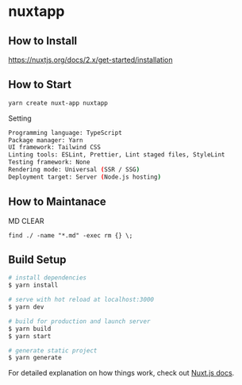 # nuxtapp

## How to Install

https://nuxtjs.org/docs/2.x/get-started/installation

## How to Start

```bash
yarn create nuxt-app nuxtapp
```

Setting

```bash
Programming language: TypeScript
Package manager: Yarn
UI framework: Tailwind CSS
Linting tools: ESLint, Prettier, Lint staged files, StyleLint
Testing framework: None
Rendering mode: Universal (SSR / SSG)
Deployment target: Server (Node.js hosting)
```
## How to Maintanace


MD CLEAR

```
find ./ -name "*.md" -exec rm {} \;
```


## Build Setup

```bash
# install dependencies
$ yarn install

# serve with hot reload at localhost:3000
$ yarn dev

# build for production and launch server
$ yarn build
$ yarn start

# generate static project
$ yarn generate
```

For detailed explanation on how things work, check out [Nuxt.js docs](https://nuxtjs.org).
